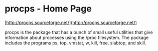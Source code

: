 <!--
id: 22615620715
link: http://tumblr.atmos.org/post/22615620715/procps-home-page
slug: procps-home-page
date: Mon May 07 2012 16:22:29 GMT-0700 (PDT)
publish: 2012-05-07
tags: 
title: procps - Home Page
-->


procps - Home Page
==================

[http://procps.sourceforge.net/](http://procps.sourceforge.net/)

procps is the package that has a bunch of small useful utilities that
give information about processes using the /proc filesystem. The package
includes the programs ps, top, vmstat, w, kill, free, slabtop, and
skill.

